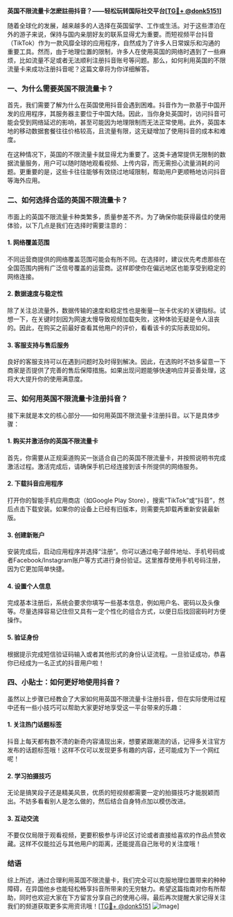 **英国不限流量卡怎麽註冊抖音？——轻松玩转国际社交平台[[TG💪+ @donk5151](https://t.me/s/donk5151)]**

随着全球化的发展，越来越多的人选择在英国留学、工作或生活。对于这些漂泊在外的游子来说，保持与国内亲朋好友的联系显得尤为重要。而短视频平台抖音（TikTok）作为一款风靡全球的应用程序，自然成为了许多人日常娱乐和沟通的重要工具。然而，由于地理位置的限制，许多人在使用英国的网络时遇到了一些麻烦，比如流量不足或者无法顺利注册抖音账号等问题。那么，如何利用英国的不限流量卡来成功注册抖音呢？这篇文章将为你详细解答。

### 一、为什么需要英国不限流量卡？

首先，我们需要了解为什么在英国使用抖音会遇到困难。抖音作为一款基于中国开发的应用程序，其服务器主要位于中国大陆。因此，当你身处英国时，访问抖音可能会受到网络延迟的影响，甚至可能因为地理限制而无法正常使用。此外，英国本地的移动数据套餐往往价格较高，且流量有限，这无疑增加了使用抖音的成本和难度。

在这种情况下，英国的不限流量卡就显得尤为重要了。这类卡通常提供无限制的数据流量服务，用户可以随时随地观看视频、上传内容，而无需担心流量消耗的问题。更重要的是，这些卡往往能够有效绕过地域限制，帮助用户更顺畅地访问抖音等海外应用。

### 二、如何选择合适的英国不限流量卡？

市面上的英国不限流量卡种类繁多，质量参差不齐。为了确保你能获得最佳的使用体验，以下几点是我们在选择时需要注意的：

#### 1. 网络覆盖范围

不同运营商提供的网络覆盖范围可能会有所不同。在选择时，建议优先考虑那些在全国范围内拥有广泛信号覆盖的运营商。这样即使你在偏远地区也能享受到稳定的网络连接。

#### 2. 数据速度与稳定性

除了关注总流量外，数据传输的速度和稳定性也是衡量一张卡优劣的关键指标。试想一下，在关键时刻因为网速太慢导致视频加载失败，这种体验无疑是令人沮丧的。因此，在购买之前最好查看其他用户的评价，看看该卡的实际表现如何。

#### 3. 客服支持与售后服务

良好的客服支持可以在遇到问题时及时得到解决。因此，在选购时不妨多留意一下商家是否提供了完善的售后保障措施。如果出现问题能够快速响应并妥善处理，这将大大提升你的使用满意度。

### 三、如何用英国不限流量卡注册抖音？

接下来就是本文的核心部分——如何用英国不限流量卡注册抖音。以下是具体步骤：

#### 1. 购买并激活你的英国不限流量卡

首先，你需要从正规渠道购买一张适合自己的英国不限流量卡，并按照说明书完成激活过程。激活完成后，请确保手机已经连接到该卡所提供的网络服务。

#### 2. 下载抖音应用程序

打开你的智能手机应用商店（如Google Play Store），搜索“TikTok”或“抖音”，然后点击下载安装。如果你的设备上已经有旧版本，则需要先卸载再重新安装最新版。

#### 3. 创建新账户

安装完成后，启动应用程序并选择“注册”。你可以通过电子邮件地址、手机号码或者Facebook/Instagram账户等方式进行身份验证。这里推荐使用手机号码注册，因为它更加简单快捷。

#### 4. 设置个人信息

完成基本注册后，系统会要求你填写一些基本信息，例如用户名、密码以及头像等。尽量选择容易记住但又具有一定个性化的组合方式，以便日后找回密码时方便操作。

#### 5. 验证身份

根据提示完成短信验证码输入或者其他形式的身份认证流程。一旦验证成功，恭喜你已经成为一名正式的抖音用户啦！

### 四、小贴士：如何更好地使用抖音？

虽然以上步骤已经教会了大家如何用英国不限流量卡注册抖音，但在实际使用过程中还有一些小技巧可以帮助大家更好地享受这一平台带来的乐趣：

#### 1. 关注热门话题标签

抖音上每天都有数不清的新奇内容涌现出来，想要紧跟潮流的话，记得多关注官方发布的话题标签哦！这样不仅可以发现更多有趣的内容，还可能成为下一个网红呢！

#### 2. 学习拍摄技巧

无论是搞笑段子还是精美风景，优质的短视频都需要一定的拍摄技巧才能脱颖而出。不妨多看看别人是怎么做的，然后结合自身特点加以模仿改进。

#### 3. 互动交流

不要仅仅局限于观看视频，更要积极参与评论区讨论或者直接给喜欢的作品点赞收藏。这样不仅能拉近与其他用户的距离，还能提高自己账号的关注度哦！

### 结语

综上所述，通过合理利用英国不限流量卡，我们完全可以克服地理位置带来的种种障碍，在异国他乡也能轻松畅享抖音所带来的无穷魅力。希望这篇指南对你有所帮助，同时也欢迎大家在下方留言分享自己的使用心得。最后再次提醒大家记得关注我们的频道获取更多实用资讯哦！[[TG💪+ @donk5151](https://t.me/s/donk5151) ![Image](https://i.postimg.cc/rwNCRYN7/Snipaste-2025-04-30-17-27-05.png)]